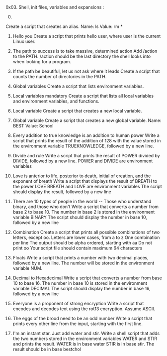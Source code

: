 
0x03. Shell, init files, variables and expansions :

0. <o>
Create a script that creates an alias.
Name: ls
Value: rm *
  
1. Hello you
Create a script that prints hello user, where user is the current Linux user.
  
2. The path to success is to take massive, determined action
Add /action to the PATH. /action should be the last directory the shell looks into when looking for a program.
  
3. If the path be beautiful, let us not ask where it leads
Create a script that counts the number of directories in the PATH.

4. Global variables
Create a script that lists environment variables.

5. Local variables
mandatory
Create a script that lists all local variables and environment variables, and functions.

6. Local variable
Create a script that creates a new local variable.
  
7. Global variable
Create a script that creates a new global variable.
Name: BEST
Value: School
  
8. Every addition to true knowledge is an addition to human power
Write a script that prints the result of the addition of 128 with the value stored in the environment variable TRUEKNOWLEDGE, followed by a new line.

9. Divide and rule
Write a script that prints the result of POWER divided by DIVIDE, followed by a new line.
POWER and DIVIDE are environment variables
  
10. Love is anterior to life, posterior to death, initial of creation, and the exponent of breath
Write a script that displays the result of BREATH to the power LOVE
BREATH and LOVE are environment variables
The script should display the result, followed by a new line
  
11. There are 10 types of people in the world -- Those who understand binary, and those who don't
Write a script that converts a number from base 2 to base 10.
The number in base 2 is stored in the environment variable BINARY
The script should display the number in base 10, followed by a new line
  
12. Combination
Create a script that prints all possible combinations of two letters, except oo.
Letters are lower cases, from a to z
One combination per line
The output should be alpha ordered, starting with aa
Do not print oo
Your script file should contain maximum 64 characters
  
13. Floats
Write a script that prints a number with two decimal places, followed by a new line.
The number will be stored in the environment variable NUM.

14. Decimal to Hexadecimal
Write a script that converts a number from base 10 to base 16.
The number in base 10 is stored in the environment variable DECIMAL
The script should display the number in base 16, followed by a new line
  
15. Everyone is a proponent of strong encryption
Write a script that encodes and decodes text using the rot13 encryption. Assume ASCII.

16. The eggs of the brood need to be an odd number
Write a script that prints every other line from the input, starting with the first line.

17. I'm an instant star. Just add water and stir.
Write a shell script that adds the two numbers stored in the environment variables WATER and STIR and prints the result.
WATER is in base water
STIR is in base stir.
The result should be in base bestchol
